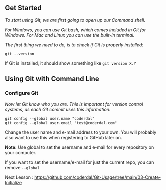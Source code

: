 ## Get Started

*To start using Git, we are first going to open up our Command shell.*

*For Windows, you can use Git bash, which comes included in Git for Windows. For Mac and Linux you can use the built-in terminal.*

*The first thing we need to do, is to check if Git is properly installed:*

    git --version

If Git is installed, it should show something like `git version X.Y`

## Using Git with Command Line

### Configure Git

*Now let Git know who you are. This is important for version control systems, as each Git commit uses this information:*

    git config --global user.name "coderdal"
    git config --global user.email "test@coderdal.com"

Change the user name and e-mail address to your own. You will probably also want to use this when registering to GitHub later on.

**Note:** Use global to set the username and e-mail for every repository on your computer.

If you want to set the username/e-mail for just the current repo, you can remove `--global`

Next Lesson : https://github.com/coderdal/Git-Usage/tree/main/03-Create-Initialize